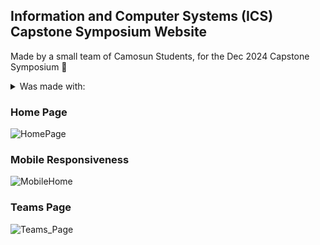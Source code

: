 ## Information and Computer Systems (ICS) Capstone Symposium Website

Made by a small team of Camosun Students, for the Dec 2024 Capstone Symposium :partying_face:

<details>
<summary>Was made with:</summary>
- React
- Tailwind CSS
- NextUI
- Vite
</details>

### Home Page
![HomePage](https://github.com/user-attachments/assets/da294079-489f-41c1-9a3f-e6a1f150e77a)

### Mobile Responsiveness
![MobileHome](https://github.com/user-attachments/assets/9f3243a6-03ac-4ecd-b6c3-b690bd7e4cb0)

### Teams Page
![Teams_Page](https://github.com/user-attachments/assets/e9acd6fd-73fb-4ef0-b653-941940a1c437)

